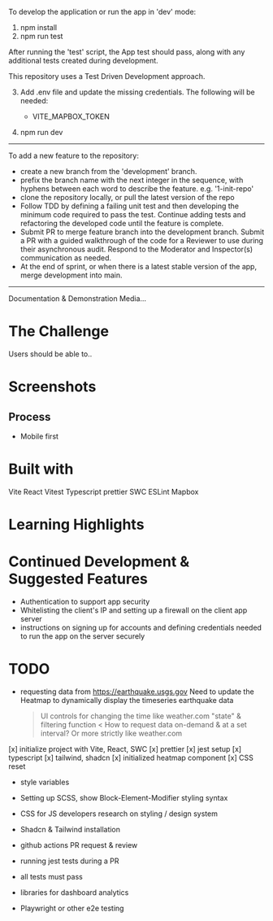 To develop the application or run the app in 'dev' mode:

1. npm install
2. npm run test

After running the 'test' script, the App test should pass, along with any additional tests created during development.

This repository uses a Test Driven Development approach.

3. Add .env file and update the missing credentials.
   The following will be needed:

   - VITE_MAPBOX_TOKEN

4. npm run dev

---

To add a new feature to the repository:

- create a new branch from the 'development' branch.
- prefix the branch name with the next integer in the sequence, with hyphens
  between each word to describe the feature. e.g. '1-init-repo'
- clone the repository locally, or pull the latest version of the repo
- Follow TDD by defining a failing unit test and then developing the minimum code required to pass the test. Continue adding tests and refactoring the developed code until the feature is complete.
- Submit PR to merge feature branch into the development branch. Submit a PR with a guided walkthrough of the code for a Reviewer to use during their asynchronous audit. Respond to the Moderator and Inspector(s) communication as needed.
- At the end of sprint, or when there is a latest stable version of the app, merge
  development into main.

---

Documentation & Demonstration Media...

# The Challenge

Users should be able to..

# Screenshots

## Process

- Mobile first

# Built with

Vite
React
Vitest
Typescript
prettier
SWC
ESLint
Mapbox

# Learning Highlights

# Continued Development & Suggested Features

- Authentication to support app security
- Whitelisting the client's IP and setting up a firewall on the client app server
- instructions on signing up for accounts and defining credentials needed to run the app on the server securely

# TODO

- requesting data from https://earthquake.usgs.gov
  Need to update the Heatmap to dynamically display the timeseries earthquake data

  > UI controls for changing the time like weather.com
  > "state" & filtering function
  > < How to request data on-demand & at a set interval? Or more strictly like weather.com

[x] initialize project with Vite, React, SWC
[x] prettier
[x] jest setup
[x] typescript
[x] tailwind, shadcn
[x] initialized heatmap component
[x] CSS reset

- style variables
- Setting up SCSS, show Block-Element-Modifier styling syntax
- CSS for JS developers research on styling / design system

- Shadcn & Tailwind installation

- github actions PR request & review
- running jest tests during a PR
- all tests must pass

- libraries for dashboard analytics

- Playwright or other e2e testing
